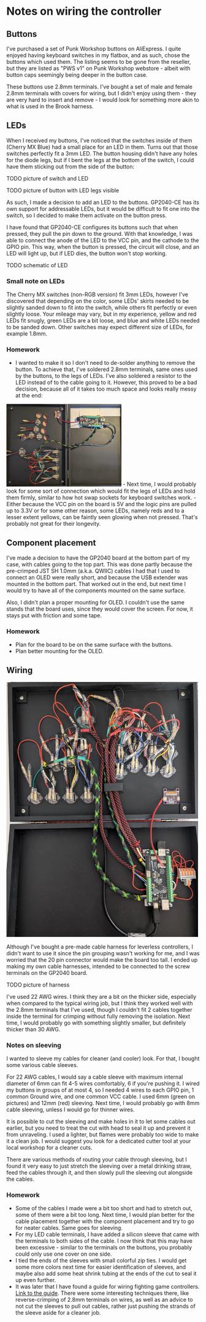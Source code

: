 # Notes on wiring the controller

## Buttons

I've purchased a set of Punk Workshop buttons on AliExpress. I quite enjoyed having keyboard switches in my flatbox, and as such, chose the buttons which used them. The listing seems to be gone from the reseller, but they are listed as "PWS v1" on Punk Workshop webstore - albeit with button caps seemingly being deeper in the button case.

These buttons use 2.8mm terminals. I've bought a set of male and female 2.8mm terminals with covers for wiring, but I didn't enjoy using them - they are very hard to insert and remove - I would look for something more akin to what is used in the Brook harness.

## LEDs

When I received my buttons, I've noticed that the switches inside of them (Cherry MX Blue) had a small place for an LED in them. Turns out that those switches perfectly fit a 3mm LED. The button housing didn't have any holes for the diode legs, but if I bent the legs at the bottom of the switch, I could have them sticking out from the side of the button:

TODO picture of switch and LED

TODO picture of button with LED legs visible

As such, I made a decision to add an LED to the buttons. GP2040-CE has its own support for addressable LEDs, but it would be difficult to fit one into the switch, so I decided to make them activate on the button press.

I have found that GP2040-CE configures its buttons such that when pressed, they pull the pin down to the ground. With that knowledge, I was able to connect the anode of the LED to the VCC pin, and the cathode to the GPIO pin. This way, when the button is pressed, the circuit will close, and an LED will light up, but if LED dies, the button won't stop working.

TODO schematic of LED

### Small note on LEDs
The Cherry MX switches (non-RGB version) fit 3mm LEDs, however I've discovered that depending on the color, some LEDs' skirts needed to be slightly sanded down to fit into the switch, while others fit perfectly or even slightly loose. Your mileage may vary, but in my experience, yellow and red LEDs fit snugly, green LEDs are a bit loose, and blue and white LEDs needed to be sanded down. Other switches may expect different size of LEDs, for example 1.8mm.

### Homework
- I wanted to make it so I don't need to de-solder anything to remove the button. To achieve that, I've soldered 2.8mm terminals, same ones used by the buttons, to the legs of LEDs. I've also soldered a resistor to the LED instead of to the cable going to it. However, this proved to be a bad decision, because all of it takes too much space and looks really messy at the end:
<img src="pictures/wiring-progress.jpg" width="300">
- Next time, I would probably look for some sort of connection which would fit the legs of LEDs and hold them firmly, similar to how hot swap sockets for keyboard switches work.
- Either because the VCC pin on the board is 5V and the logic pins are pulled up to 3.3V or for some other reason, some LEDs, namely reds and to a lesser extent yellows, can be faintly seen glowing when not pressed. That's probably not great for their longevity.

## Component placement

I've made a decision to have the GP2040 board at the bottom part of my case, with cables going to the top part. This was done partly because the pre-crimped JST SH 1.0mm (a.k.a. QWIIC) cables I had that I used to connect an OLED were really short, and because the USB extender was mounted in the bottom part. That worked out in the end, but next time I would try to have all of the components mounted on the same surface.

Also, I didn't plan a proper mounting for OLED. I couldn't use the same stands that the board uses, since they would cover the screen. For now, it stays put with friction and some tape.

### Homework
- Plan for the board to be on the same surface with the buttons.
- Plan better mounting for the OLED.

## Wiring

<img src="pictures/wiring.jpg" width="500">

Although I've bought a pre-made cable harness for leverless controllers, I didn't want to use it since the pin grouping wasn't working for me, and I was worried that the 20 pin connector would make the board too tall. I ended up making my own cable harnesses, intended to be connected to the screw terminals on the GP2040 board.

TODO picture of harness

I've used 22 AWG wires. I think they are a bit on the thicker side, especially when compared to the typical wiring job, but I think they worked well with the 2.8mm terminals that I've used, though I couldn't fit 2 cables together inside the terminal for crimping without fully removing the isolation. Next time, I would probably go with something slightly smaller, but definitely thicker than 30 AWG.

### Notes on sleeving
I wanted to sleeve my cables for cleaner (and cooler) look. For that, I bought some various cable sleeves.

For 22 AWG cables, I would say a cable sleeve with maximum internal diameter of 6mm can fit 4-5 wires comfortably, 6 if you're pushing it. I wired my buttons in groups of at most 4, so I needed 4 wires to each GPIO pin, 1 common Ground wire, and one common VCC cable. I used 6mm (green on pictures) and 12mm (red) sleeving. Next time, I would probably go with 8mm cable sleeving, unless I would go for thinner wires.

It is possible to cut the sleeving and make holes in it to let some cables out earlier, but you need to treat the cut with head to seal it up and prevent it from unraveling. I used a lighter, but flames were probably too wide to make it a clean job. I would suggest you look for a dedicated cutter tool at your local workshop for a cleaner cuts.

There are various methods of routing your cable through sleeving, but I found it very easy to just stretch the sleeving over a metal drinking straw, feed the cables through it, and then slowly pull the sleeving out alongside the cables.

### Homework
- Some of the cables I made were a bit too short and had to stretch out, some of them were a bit too long. Next time, I would plan better for the cable placement together with the component placement and try to go for neater cables. Same goes for sleeving.
- For my LED cable terminals, I have added a silicon sleeve that came with the terminals to both sides of the cable. I now think that this may have been excessive - similar to the terminals on the buttons, you probably could only use one cover on one side.
- I tied the ends of the sleeves with small colorful zip ties. I would get some more colors next time for easier identification of sleeves, and maybe also add some heat shrink tubing at the ends of the cut to seal it up even further.
- It was later that I have found a guide for wiring fighting game controllers. [Link to the guide](https://drive.google.com/file/d/1Ho5ItRj8jMYTG4tVbq0kyc-aFqbbF-iD/view?usp=sharing). There were some interesting techniques there, like reverse-crimping of 2.8mm terminals on wires, as well as an advice to not cut the sleeves to pull out cables, rather just pushing the strands of the sleeve aside for a cleaner job.